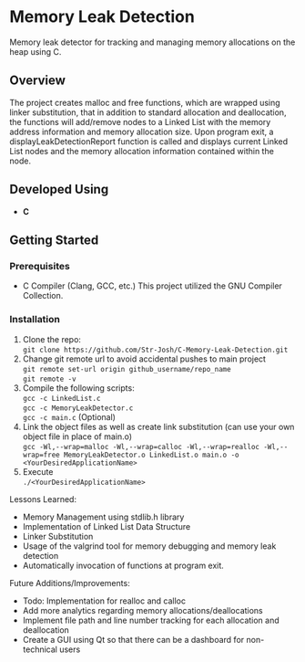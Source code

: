 # Memory Leak Detection
Memory leak detector for tracking and managing memory allocations on the heap using C.

## Overview
The project creates malloc and free functions, which are wrapped using linker substitution, that in addition to standard allocation and deallocation, the functions will add/remove nodes to a Linked List with the memory address information and memory allocation size. Upon program exit, a displayLeakDetectionReport function is called and displays current Linked List nodes and the memory allocation information contained within the node.

## Developed Using
* __C__

## Getting Started
### Prerequisites
* C Compiler (Clang, GCC, etc.) This project utilized the GNU Compiler Collection.

### Installation
1. Clone the repo: <br> `git clone https://github.com/Str-Josh/C-Memory-Leak-Detection.git`
2. Change git remote url to avoid accidental pushes to main project
<br>`git remote set-url origin github_username/repo_name`
<br>`git remote -v`
3. Compile the following scripts:
<br>`gcc -c LinkedList.c`
<br>`gcc -c MemoryLeakDetector.c`
<br>`gcc -c main.c` (Optional)
4. Link the object files as well as create link substitution (can use your own object file in place of main.o)
<br>`gcc -Wl,--wrap=malloc -Wl,--wrap=calloc -Wl,--wrap=realloc -Wl,--wrap=free MemoryLeakDetector.o LinkedList.o main.o -o <YourDesiredApplicationName>`
5. Execute <YourDesiredApplicationName>
<br>`./<YourDesiredApplicationName>`


Lessons Learned:
* Memory Management using stdlib.h library
* Implementation of Linked List Data Structure
* Linker Substitution
* Usage of the valgrind tool for memory debugging and memory leak detection
* Automatically invocation of functions at program exit.


Future Additions/Improvements:
* Todo: Implementation for realloc and calloc
* Add more analytics regarding memory allocations/deallocations
* Implement file path and line number tracking for each allocation and deallocation
* Create a GUI using Qt so that there can be a dashboard for non-technical users

